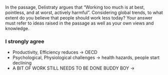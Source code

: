 In the passage, Delistraty argues that “Working too much is at best, pointless, and at worst, actively harmful”. Considering global trends, to what extent do you believe that people should work less today? Your answer must refer to ideas raised in the passage as well as your own views and knowledge.

### I strongly agree
- Productivity, Efficiency reduces -> OECD
- Psychological, Physiological challenges -> health hazards, people start declining
- A BIT OF WORK STILL NEEDS TO BE DONE BUDDY BOY -> 

